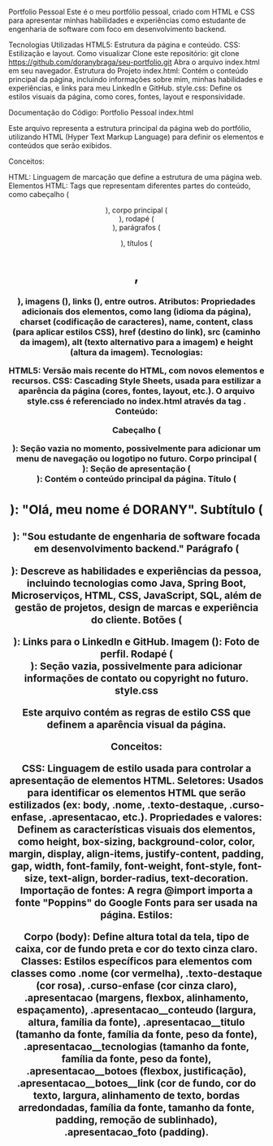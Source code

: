 Portfolio Pessoal
Este é o meu portfólio pessoal, criado com HTML e CSS para apresentar minhas habilidades e experiências como estudante de engenharia de software com foco em desenvolvimento backend.

Tecnologias Utilizadas
HTML5: Estrutura da página e conteúdo.
CSS: Estilização e layout.
Como visualizar
Clone este repositório: git clone https://github.com/doranybraga/seu-portfolio.git
Abra o arquivo index.html em seu navegador.
Estrutura do Projeto
index.html: Contém o conteúdo principal da página, incluindo informações sobre mim, minhas habilidades e experiências, e links para meu LinkedIn e GitHub.
style.css: Define os estilos visuais da página, como cores, fontes, layout e responsividade.

Documentação do Código: Portfolio Pessoal
index.html

Este arquivo representa a estrutura principal da página web do portfólio, utilizando HTML (Hyper Text Markup Language) para definir os elementos e conteúdos que serão exibidos.

Conceitos:

HTML: Linguagem de marcação que define a estrutura de uma página web.
Elementos HTML: Tags que representam diferentes partes do conteúdo, como cabeçalho (<header>), corpo principal (<main>), rodapé (<footer>), parágrafos (<p>), títulos (<h1>, <h3>), imagens (<img>), links (<a>), entre outros.
Atributos: Propriedades adicionais dos elementos, como lang (idioma da página), charset (codificação de caracteres), name, content, class (para aplicar estilos CSS), href (destino do link), src (caminho da imagem), alt (texto alternativo para a imagem) e height (altura da imagem).
Tecnologias:

HTML5: Versão mais recente do HTML, com novos elementos e recursos.
CSS: Cascading Style Sheets, usada para estilizar a aparência da página (cores, fontes, layout, etc.). O arquivo style.css é referenciado no index.html através da tag <link>.
Conteúdo:

Cabeçalho (<header>): Seção vazia no momento, possivelmente para adicionar um menu de navegação ou logotipo no futuro.
Corpo principal (<main>):
Seção de apresentação (<section class="apresentacao">): Contém o conteúdo principal da página.
Título (<h1>): "Olá, meu nome é DORANY".
Subtítulo (<h3>): "Sou estudante de engenharia de software focada em desenvolvimento backend."
Parágrafo (<p>): Descreve as habilidades e experiências da pessoa, incluindo tecnologias como Java, Spring Boot, Microserviços, HTML, CSS, JavaScript, SQL, além de gestão de projetos, design de marcas e experiência do cliente.
Botões (<div class="apresentacao__botoes">): Links para o LinkedIn e GitHub.
Imagem (<img>): Foto de perfil.
Rodapé (<footer>): Seção vazia, possivelmente para adicionar informações de contato ou copyright no futuro.
style.css

Este arquivo contém as regras de estilo CSS que definem a aparência visual da página.

Conceitos:

CSS: Linguagem de estilo usada para controlar a apresentação de elementos HTML.
Seletores: Usados para identificar os elementos HTML que serão estilizados (ex: body, .nome, .texto-destaque, .curso-enfase, .apresentacao, etc.).
Propriedades e valores: Definem as características visuais dos elementos, como height, box-sizing, background-color, color, margin, display, align-items, justify-content, padding, gap, width, font-family, font-weight, font-style, font-size, text-align, border-radius, text-decoration.
Importação de fontes: A regra @import importa a fonte "Poppins" do Google Fonts para ser usada na página.
Estilos:

Corpo (body): Define altura total da tela, tipo de caixa, cor de fundo preta e cor do texto cinza claro.
Classes: Estilos específicos para elementos com classes como .nome (cor vermelha), .texto-destaque (cor rosa), .curso-enfase (cor cinza claro), .apresentacao (margens, flexbox, alinhamento, espaçamento), .apresentacao__conteudo (largura, altura, família da fonte), .apresentacao__titulo (tamanho da fonte, família da fonte, peso da fonte), .apresentacao__tecnologias (tamanho da fonte, família da fonte, peso da fonte), .apresentacao__botoes (flexbox, justificação), .apresentacao__botoes__link (cor de fundo, cor do texto, largura, alinhamento de texto, bordas arredondadas, família da fonte, tamanho da fonte, padding, remoção de sublinhado), .apresentacao_foto (padding).

